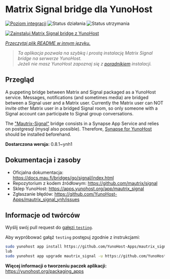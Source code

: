 <!--
To README zostało automatycznie wygenerowane przez <https://github.com/YunoHost/apps/tree/master/tools/readme_generator>
Nie powinno być ono edytowane ręcznie.
-->

# Matrix Signal bridge dla YunoHost

[![Poziom integracji](https://apps.yunohost.org/badge/integration/mautrix_signal)](https://ci-apps.yunohost.org/ci/apps/mautrix_signal/)
![Status działania](https://apps.yunohost.org/badge/state/mautrix_signal)
![Status utrzymania](https://apps.yunohost.org/badge/maintained/mautrix_signal)

[![Zainstaluj Matrix Signal bridge z YunoHost](https://install-app.yunohost.org/install-with-yunohost.svg)](https://install-app.yunohost.org/?app=mautrix_signal)

*[Przeczytaj plik README w innym języku.](./ALL_README.md)*

> *Ta aplikacja pozwala na szybką i prostą instalację Matrix Signal bridge na serwerze YunoHost.*  
> *Jeżeli nie masz YunoHost zapoznaj się z [poradnikiem](https://yunohost.org/install) instalacji.*

## Przegląd

A puppeting bridge between Matrix and Signal packaged as a YunoHost service. Messages, notifications (and sometimes media) are bridged between a Signal user and a Matrix user.
Currently the Matrix user can NOT invite other Matrix user in a bridged Signal room, so only someone with a Signal account can participate to Signal group conversations.

The ["Mautrix-Signal"](https://docs.mau.fi/bridges/go/signal/index.html) bridge consists in a Synapse App Service and relies on postgresql (mysql also possible). Therefore, [Synapse for YunoHost](https://github.com/YunoHost-Apps/synapse_ynh) should be installed beforehand.


**Dostarczona wersja:** 0.8.1~ynh1
## Dokumentacja i zasoby

- Oficjalna dokumentacja: <https://docs.mau.fi/bridges/go/signal/index.html>
- Repozytorium z kodem źródłowym: <https://github.com/mautrix/signal>
- Sklep YunoHost: <https://apps.yunohost.org/app/mautrix_signal>
- Zgłaszanie błędów: <https://github.com/YunoHost-Apps/mautrix_signal_ynh/issues>

## Informacje od twórców

Wyślij swój pull request do [gałęzi `testing`](https://github.com/YunoHost-Apps/mautrix_signal_ynh/tree/testing).

Aby wypróbować gałąź `testing` postępuj zgodnie z instrukcjami:

```bash
sudo yunohost app install https://github.com/YunoHost-Apps/mautrix_signal_ynh/tree/testing --debug
lub
sudo yunohost app upgrade mautrix_signal -u https://github.com/YunoHost-Apps/mautrix_signal_ynh/tree/testing --debug
```

**Więcej informacji o tworzeniu paczek aplikacji:** <https://yunohost.org/packaging_apps>

